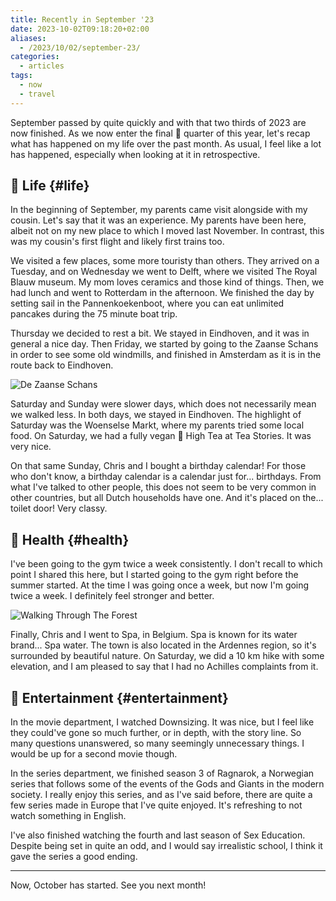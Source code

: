 ```yaml
---
title: Recently in September '23
date: 2023-10-02T09:18:20+02:00
aliases:
  - /2023/10/02/september-23/
categories:
  - articles
tags:
  - now
  - travel
---
```


September passed by quite quickly and with that two thirds of 2023 are now finished. As we now enter the final 🏁 quarter of this year, let's recap what has happened on my life over the past month. As usual, I feel like a lot has happened, especially when looking at it in retrospective.

<!--more-->

## 🍄 Life {#life}

In the beginning of September, my parents came visit alongside with my cousin. Let's say that it was an experience. My parents have been here, albeit not on my new place to which I moved last November. In contrast, this was my cousin's first flight and likely first trains too.

We visited a few places, some more touristy than others. They arrived on a Tuesday, and on Wednesday we went to Delft, where we visited The Royal Blauw museum. My mom loves ceramics and those kind of things. Then, we had lunch and went to Rotterdam in the afternoon. We finished the day by setting sail in the Pannenkoekenboot, where you can eat unlimited pancakes during the 75 minute boat trip.

Thursday we decided to rest a bit. We stayed in Eindhoven, and it was in general a nice day. Then Friday, we started by going to the Zaanse Schans in order to see some old windmills, and finished in Amsterdam as it is in the route back to Eindhoven.

![De Zaanse Schans](cdn:/2023-09-zaanse-schans?class=fw)

Saturday and Sunday were slower days, which does not necessarily mean we walked less. In both days, we stayed in Eindhoven. The highlight of Saturday was the Woenselse Markt, where my parents tried some local food. On Saturday, we had a fully vegan 🍃 High Tea at Tea Stories. It was very nice.

On that same Sunday, Chris and I bought a birthday calendar! For those who don't know, a birthday calendar is a calendar just for... birthdays. From what I've talked to other people, this does not seem to be very common in other countries, but all Dutch households have one. And it's placed on the... toilet door! Very classy.

## 💪 Health {#health}

I've been going to the gym twice a week consistently. I don't recall to which point I shared this here, but I started going to the gym right before the summer started. At the time I was going once a week, but now I'm going twice a week. I definitely feel stronger and better.

![Walking Through The Forest](cdn:/2023-09-ardennes?class=fw)

Finally, Chris and I went to Spa, in Belgium. Spa is known for its water brand... Spa water. The town is also located in the Ardennes region, so it's surrounded by beautiful nature. On Saturday, we did a 10 km hike with some elevation, and I am pleased to say that I had no Achilles complaints from it.

## 🍿 Entertainment {#entertainment}

In the movie department, I watched Downsizing. It was nice, but I feel like they could've gone so much further, or in depth, with the story line. So many questions unanswered, so many seemingly unnecessary things. I would be up for a second movie though.

In the series department, we finished season 3 of Ragnarok, a Norwegian series that follows some of the events of the Gods and Giants in the modern society. I really enjoy this series, and as I've said before, there are quite a few series made in Europe that I've quite enjoyed. It's refreshing to not watch something in English.

I've also finished watching the fourth and last season of Sex Education. Despite being set in quite an odd, and I would say irrealistic school, I think it gave the series a good ending.

<hr>

Now, October has started. See you next month!
